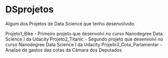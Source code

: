 # DSprojetos
Algum dos Projetos de Data Science que tenho desenvolvido.

Projeto1_Bike - Primeiro projeto que desenvolvi no curso Nanodegree Data Science I da Udacity
Projeto2_Titanic - Segundo projeto que desenvolvi no curso Nanodegree Data Science I da Udacity
Projeto3_Cota_Parlamentar - Analise de gastos das cotas da Câmara dos Deputados
